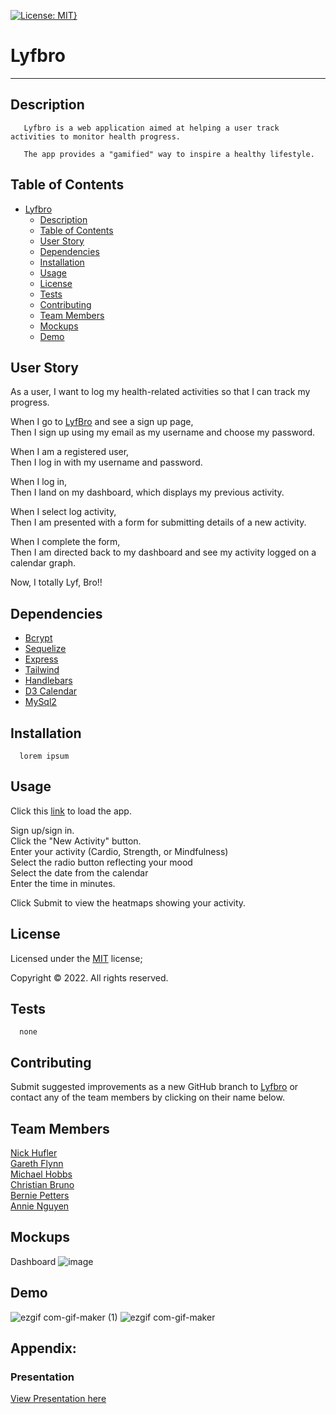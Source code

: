 [![License: MIT}](https://img.shields.io/static/v1?label=License&message=MIT&color=yellow)](https://choosealicense.com/licenses/mit/)

# Lyfbro

---

## Description

       Lyfbro is a web application aimed at helping a user track activities to monitor health progress.

       The app provides a "gamified" way to inspire a healthy lifestyle.

## Table of Contents

- [Lyfbro](#lyfbro)
  - [Description](#description)
  - [Table of Contents](#table-of-contents)
  - [User Story](#user-story)
  - [Dependencies](#dependencies)
  - [Installation](#installation)
  - [Usage](#usage)
  - [License](#license)
  - [Tests](#tests)
  - [Contributing](#contributing)
  - [Team Members](#team-members)
  - [Mockups](#mockups)
  - [Demo](#demo)

## User Story

As a user, I want to log my health-related activities so that I can track my progress.

When I go to [LyfBro](https://lyfbro99.herokuapp.com/login) and see a sign up page,\
Then I sign up using my email as my username and choose my password.

When I am a registered user,\
Then I log in with my username and password.

When I log in,\
Then I land on my dashboard, which displays my previous activity.

When I select log activity,\
Then I am presented with a form for submitting details of a new activity.

When I complete the form,\
Then I am directed back to my dashboard and see my activity logged on a calendar graph.

Now, I totally Lyf, Bro!!

## Dependencies

- [Bcrypt](https://www.npmjs.com/package/bcrypt)
- [Sequelize](https://www.npmjs.com/package/sequelize)
- [Express](https://www.npmjs.com/package/express)
- [Tailwind](https://tailwindcss.com/docs/installation)
- [Handlebars](https://handlebarsjs.com)
- [D3 Calendar](https://observablehq.com/@d3/calendar)
- [MySql2](https://www.mysql.com)

## Installation

      lorem ipsum

## Usage

Click this [link](https://lyfbro99.herokuapp.com/login) to load the app.

Sign up/sign in.\
Click the "New Activity" button.\
Enter your activity (Cardio, Strength, or Mindfulness)\
Select the radio button reflecting your mood\
Select the date from the calendar\
Enter the time in minutes.

Click Submit to view the heatmaps showing your activity.

## License

Licensed under the [MIT](https://choosealicense.com/licenses/mit/) license;

Copyright © 2022. All rights reserved.

## Tests

      none

## Contributing

Submit suggested improvements as a new GitHub branch to [Lyfbro](https://github.com/garethtflynn/Lyfbro) or contact any of the team members by clicking on their name below.

## Team Members

<a href="mailTo: nhufler@gmail.com?subject=Hello!" alt="" >Nick Hufler</a>\
<a href="mailTo: gareth.t.flynn@gmail.com?subject=Hello!" alt="" >Gareth Flynn</a>\
<a href="mailTo: michaelhobbs361219@gmail.com?subject=Hello!" alt="" >Michael Hobbs</a>\
<a href="mailTo: christian.bruno1995@gmail.com?subject=Hello!" alt="" >Christian Bruno</a>\
<a href="mailTo: bp4924@gmail.com?subject=Hello!" alt="" >Bernie Petters</a>\
<a href="mailTo: nvmnghi@gmail.com?subject=Hello!" alt="">Annie Nguyen</a>

## Mockups

Dashboard ![image](https://user-images.githubusercontent.com/30813052/194967659-fc37fed3-2844-47f1-ad80-162a8fe45fb3.png)

## Demo

![ezgif com-gif-maker (1)](https://user-images.githubusercontent.com/30813052/197032823-48b35800-8172-484b-8e49-9726aa2e8dd9.gif)
![ezgif com-gif-maker](https://user-images.githubusercontent.com/30813052/197032844-73cb3eaf-4a2c-4ee1-aaa7-6d3b8fe06377.gif)


## Appendix:
### Presentation 
[View Presentation here](https://www.figma.com/proto/xwGUZMKyNiaGYT79A46QGA/lyfbro?page-id=43%3A105&node-id=43%3A106&viewport=257%2C666%2C0.21&scaling=contain&starting-point-node-id=43%3A106)

